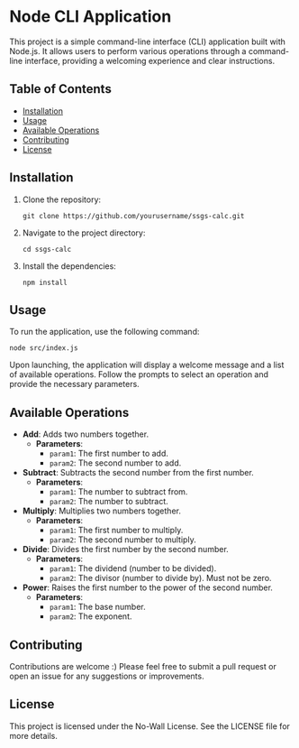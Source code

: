 # Node CLI Application

This project is a simple command-line interface (CLI) application built with Node.js. It allows users to perform various operations through a command-line interface, providing a welcoming experience and clear instructions.

## Table of Contents

- [Installation](#installation)
- [Usage](#usage)
- [Available Operations](#available-operations)
- [Contributing](#contributing)
- [License](#license)

## Installation

1. Clone the repository:
   ```
   git clone https://github.com/yourusername/ssgs-calc.git
   ```
2. Navigate to the project directory:
   ```
   cd ssgs-calc
   ```
3. Install the dependencies:
   ```
   npm install
   ```

## Usage

To run the application, use the following command:

```
node src/index.js
```

Upon launching, the application will display a welcome message and a list of available operations. Follow the prompts to select an operation and provide the necessary parameters.

## Available Operations

- **Add**: Adds two numbers together.
  - **Parameters**:
    - `param1`: The first number to add.
    - `param2`: The second number to add.
- **Subtract**: Subtracts the second number from the first number.
  - **Parameters**:
    - `param1`: The number to subtract from.
    - `param2`: The number to subtract.
- **Multiply**: Multiplies two numbers together.
  - **Parameters**:
    - `param1`: The first number to multiply.
    - `param2`: The second number to multiply.
- **Divide**: Divides the first number by the second number.
  - **Parameters**:
    - `param1`: The dividend (number to be divided).
    - `param2`: The divisor (number to divide by). Must not be zero.
- **Power**: Raises the first number to the power of the second number.
  - **Parameters**:
    - `param1`: The base number.
    - `param2`: The exponent.

## Contributing

Contributions are welcome :) Please feel free to submit a pull request or open an issue for any suggestions or improvements.

## License

This project is licensed under the No-Wall License. See the LICENSE file for more details.
